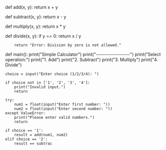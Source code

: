 def add(x, y):
    return x + y

def subtract(x, y):
    return x - y

def multiply(x, y):
    return x * y

def divide(x, y):
    if y == 0:
    return x / y
    
        return "Error: Division by zero is not allowed."

def main():
    print("Simple Calculator")
    print("-----------------")
    print("Select operation:")
    print("1. Add")
    print("2. Subtract")
    print("3. Multiply")
    print("4. Divide")

    choice = input("Enter choice (1/2/3/4): ")

    if choice not in ['1', '2', '3', '4']:
        print("Invalid input.")
        return

    try:
        num1 = float(input("Enter first number: "))
        num2 = float(input("Enter second number: "))
    except ValueError:
        print("Please enter valid numbers.")
        return

    if choice == '1':
        result = add(num1, num2)
    elif choice == '2':
        result == subtrac
